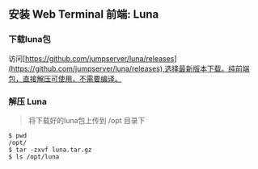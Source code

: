 ## 安装 Web Terminal 前端: Luna

### 下载luna包

访问[https://github.com/jumpserver/luna/releases](https://github.com/jumpserver/luna/releases),选择最新版本下载。纯前端包，直接解压可使用，不需要编译。

### 解压 Luna

> 将下载好的luna包上传到 /opt 目录下

```
$ pwd
/opt/
$ tar -zxvf luna.tar.gz
$ ls /opt/luna
```



